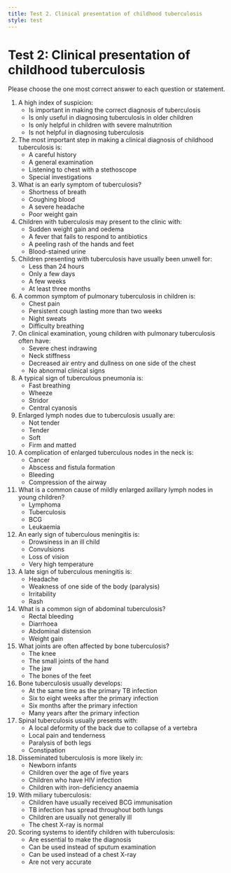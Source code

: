 ```yaml
---
title: Test 2. Clinical presentation of childhood tuberculosis
style: test
---
```


# Test 2: Clinical presentation of childhood tuberculosis

Please choose the one most correct answer to each question or statement.

1.	A high index of suspicion:
	+	Is important in making the correct diagnosis of tuberculosis
	-	Is only useful in diagnosing tuberculosis in older children
	-	Is only helpful in children with severe malnutrition
	-	Is not helpful in diagnosing tuberculosis
2.	The most important step in making a clinical diagnosis of childhood tuberculosis is:
	+	A careful history
	-	A general examination
	-	Listening to chest with a stethoscope
	-	Special investigations
3.	What is an early symptom of tuberculosis?
	-	Shortness of breath
	-	Coughing blood
	-	A severe headache
	+	Poor weight gain
4.	Children with tuberculosis may present to the clinic with:
	-	Sudden weight gain and oedema
	+	A fever that fails to respond to antibiotics
	-	A peeling rash of the hands and feet
	-	Blood-stained urine
5.	Children presenting with tuberculosis have usually been unwell for:
	-	Less than 24 hours
	-	Only a few days
	+	A few weeks
	-	At least three months
6.	A common symptom of pulmonary tuberculosis in children is:
	-	Chest pain
	+	Persistent cough lasting more than two weeks
	-	Night sweats
	-	Difficulty breathing
7.	On clinical examination, young children with pulmonary tuberculosis often have:
	-	Severe chest indrawing
	-	Neck stiffness
	-	Decreased air entry and dullness on one side of the chest
	+	No abnormal clinical signs
8.	A typical sign of tuberculous pneumonia is:
	+	Fast breathing
	-	Wheeze
	-	Stridor
	-	Central cyanosis
9.	Enlarged lymph nodes due to tuberculosis usually are:
	-	Not tender
	-	Tender
	-	Soft
	+	Firm and matted
10.	A complication of enlarged tuberculous nodes in the neck is:
	-	Cancer
	+	Abscess and fistula formation
	-	Bleeding
	-	Compression of the airway
11.	What is a common cause of mildly enlarged axillary lymph nodes in young children?
	-	Lymphoma
	-	Tuberculosis
	+	BCG
	-	Leukaemia
12.	An early sign of tuberculous meningitis is:
	+	Drowsiness in an ill child
	-	Convulsions
	-	Loss of vision
	-	Very high temperature
13.	A late sign of tuberculous meningitis is:
	-	Headache
	+	Weakness of one side of the body (paralysis)
	-	Irritability
	-	Rash
14.	What is a common sign of abdominal tuberculosis?
	-	Rectal bleeding
	-	Diarrhoea
	+	Abdominal distension
	-	Weight gain
15.	What joints are often affected by bone tuberculosis?
	+	The knee
	-	The small joints of the hand
	-	The jaw
	-	The bones of the feet
16.	Bone tuberculosis usually develops:
	-	At the same time as the primary TB infection
	-	Six to eight weeks after the primary infection
	-	Six months after the primary infection
	+	Many years after the primary infection
17.	Spinal tuberculosis usually presents with:
	-	A local deformity of the back due to collapse of a vertebra
	+	Local pain and tenderness
	-	Paralysis of both legs
	-	Constipation
18.	Disseminated tuberculosis is more likely in:
	-	Newborn infants
	-	Children over the age of five years
	+	Children who have HIV infection
	-	Children with iron-deficiency anaemia
19.	With miliary tuberculosis:
	-	Children have usually received BCG immunisation
	+	TB infection has spread throughout both lungs
	-	Children are usually not generally ill
	-	The chest X-ray is normal
20.	Scoring systems to identify children with tuberculosis:
	-	Are essential to make the diagnosis
	-	Can be used instead of sputum examination
	-	Can be used instead of a chest X-ray
	+	Are not very accurate
